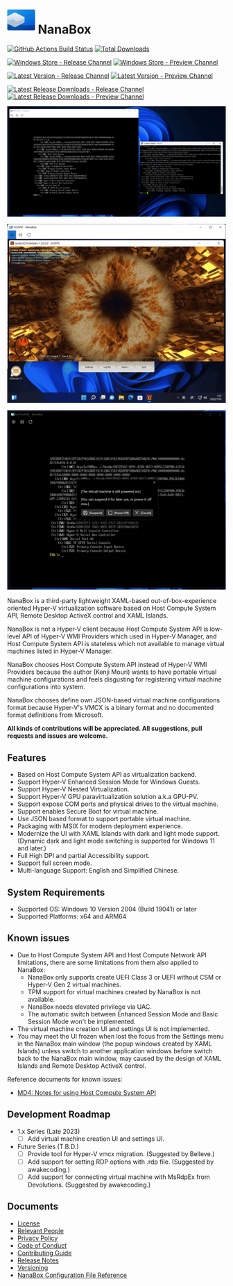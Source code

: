 ﻿# ![NanaBox](Assets/NanaBox.png) NanaBox

[![GitHub Actions Build Status](https://github.com/M2Team/NanaBox/actions/workflows/BuildBinaries.yml/badge.svg?branch=main&event=push)](https://github.com/M2Team/NanaBox/actions/workflows/BuildBinaries.yml?query=event%3Apush+branch%3Amain)
[![Total Downloads](https://img.shields.io/github/downloads/M2Team/NanaBox/total)](https://github.com/M2Team/NanaBox/releases)

[![Windows Store - Release Channel](https://img.shields.io/badge/Windows%20Store-Release%20Channel-blue)](https://www.microsoft.com/store/apps/9NJXJSCB2JK0)
[![Windows Store - Preview Channel](https://img.shields.io/badge/Windows%20Store-Preview%20Channel-blue)](https://www.microsoft.com/store/apps/9NCBGTS09QJJ)

[![Latest Version - Release Channel](https://img.shields.io/github/v/release/M2Team/NanaBox?display_name=release&sort=date&color=%23a4a61d)](https://github.com/M2Team/NanaBox/releases/latest)
[![Latest Version - Preview Channel](https://img.shields.io/github/v/release/M2Team/NanaBox?include_prereleases&display_name=release&sort=date&color=%23a4a61d)](https://github.com/M2Team/NanaBox/releases)

[![Latest Release Downloads - Release Channel](https://img.shields.io/github/downloads/M2Team/NanaBox/latest/total)](https://github.com/M2Team/NanaBox/releases/latest)
[![Latest Release Downloads - Preview Channel](https://img.shields.io/github/downloads-pre/M2Team/NanaBox/latest/total)](https://github.com/M2Team/NanaBox/releases)

![Screenshot 1](Documents/Screenshot1.png)

![Screenshot 2](Documents/Screenshot2.png)

![Screenshot 3](Documents/Screenshot3.png)

NanaBox is a third-party lightweight XAML-based out-of-box-experience oriented
Hyper-V virtualization software based on Host Compute System API, Remote Desktop
ActiveX control and XAML Islands.

NanaBox is not a Hyper-V client because Host Compute System API is low-level API
of Hyper-V WMI Providers which used in Hyper-V Manager, and Host Compute System
API is stateless which not available to manage virtual machines listed in
Hyper-V Manager.

NanaBox chooses Host Compute System API instead of Hyper-V WMI Providers because
the author (Kenji Mouri) wants to have portable virtual machine configurations
and feels disgusting for registering virtual machine configurations into system.

NanaBox chooses define own JSON-based virtual machine configurations format
because Hyper-V's VMCX is a binary format and no documented format definitions
from Microsoft.

**All kinds of contributions will be appreciated. All suggestions, pull 
requests and issues are welcome.**

## Features

- Based on Host Compute System API as virtualization backend.
- Support Hyper-V Enhanced Session Mode for Windows Guests.
- Support Hyper-V Nested Virtualization.
- Support Hyper-V GPU paravirtualization solution a.k.a GPU-PV.
- Support expose COM ports and physical drives to the virtual machine.
- Support enables Secure Boot for virtual machine.
- Use JSON based format to support portable virtual machine.
- Packaging with MSIX for modern deployment experience.
- Modernize the UI with XAML Islands with dark and light mode support. (Dynamic
  dark and light mode switching is supported for Windows 11 and later.)
- Full High DPI and partial Accessibility support.
- Support full screen mode.
- Multi-language Support: English and Simplified Chinese.

## System Requirements

- Supported OS: Windows 10 Version 2004 (Build 19041) or later
- Supported Platforms: x64 and ARM64

## Known issues

- Due to Host Compute System API and Host Compute Network API limitations, 
  there are some limitations from them also applied to NanaBox:
  - NanaBox only supports create UEFI Class 3 or UEFI without CSM or Hyper-V 
    Gen 2 virtual machines.
  - TPM support for virtual machines created by NanaBox is not available.
  - NanaBox needs elevated privilege via UAC.
  - The automatic switch between Enhanced Session Mode and Basic Session Mode
    won't be implemented.
- The virtual machine creation UI and settings UI is not implemented.
- You may meet the UI frozen when lost the focus from the Settings menu in the
  NanaBox main window (the popup windows created by XAML Islands) unless switch
  to another application windows before switch back to the NanaBox main window,
  may caused by the design of XAML Islands and Remote Desktop ActiveX control.

Reference documents for known issues:

- [MD4: Notes for using Host Compute System API](https://github.com/MouriNaruto/MouriDocs/tree/main/docs/4)

## Development Roadmap

- 1.x Series (Late 2023)
  - [ ] Add virtual machine creation UI and settings UI.
- Future Series (T.B.D.)
  - [ ] Provide tool for Hyper-V vmcx migration. (Suggested by Belleve.)
  - [ ] Add support for setting RDP options with .rdp file. (Suggested by 
        awakecoding.)
  - [ ] Add support for connecting virtual machine with MsRdpEx from 
        Devolutions. (Suggested by awakecoding.)

## Documents

- [License](License.md)
- [Relevant People](Documents/People.md)
- [Privacy Policy](Documents/Privacy.md)
- [Code of Conduct](CODE_OF_CONDUCT.md)
- [Contributing Guide](CONTRIBUTING.md)
- [Release Notes](Documents/ReleaseNotes.md)
- [Versioning](Documents/Versioning.md)
- [NanaBox Configuration File Reference](Documents/ConfigurationReference.md)
